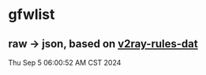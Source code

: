 # gfwlist
## raw -> json, based on [v2ray-rules-dat](https://github.com/Loyalsoldier/v2ray-rules-dat)
Thu Sep  5 06:00:52 AM CST 2024

